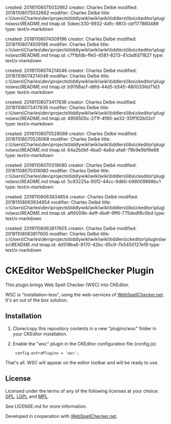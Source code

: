 created: 20181108075032662
creator: Charles Delbé
modified: 20181108075032662
modifier: Charles Delbé
title: c:\Users\Charles\dev\projects\tiddlywiki\wiki\wiki\tiddlers\libs\ckeditor\plugins\wsc\README.md
tmap.id: 5deec330-9932-4dfc-9813-cbf177860489
type: text/x-markdown

created: 20181108074509196
creator: Charles Delbé
modified: 20181108074509196
modifier: Charles Delbé
title: c:\Users\Charles\dev\projects\tiddlywiki\wiki\wiki\tiddlers\libs\ckeditor\plugins\wsc\README.md
tmap.id: c7f1bfdb-ffe5-4581-8213-41cbdfd71827
type: text/x-markdown

created: 20181108074214046
creator: Charles Delbé
modified: 20181108074214046
modifier: Charles Delbé
title: c:\Users\Charles\dev\projects\tiddlywiki\wiki\wiki\tiddlers\libs\ckeditor\plugins\wsc\README.md
tmap.id: b9768acf-d8fd-44d5-b545-4800336d71d3
type: text/x-markdown

created: 20181108073417836
creator: Charles Delbé
modified: 20181108073417836
modifier: Charles Delbé
title: c:\Users\Charles\dev\projects\tiddlywiki\wiki\wiki\tiddlers\libs\ckeditor\plugins\wsc\README.md
tmap.id: 4956505c-271f-4f90-ae32-35ff102b02cf
type: text/x-markdown

created: 20181108070528068
creator: Charles Delbé
modified: 20181108070528068
modifier: Charles Delbé
title: c:\Users\Charles\dev\projects\tiddlywiki\wiki\wiki\tiddlers\libs\ckeditor\plugins\wsc\README.md
tmap.id: 64a2b0bf-4ba0-4a6d-afa6-79b9e9bf9e68
type: text/x-markdown

created: 20181108070319080
creator: Charles Delbé
modified: 20181108070319080
modifier: Charles Delbé
title: c:\Users\Charles\dev\projects\tiddlywiki\wiki\wiki\tiddlers\libs\ckeditor\plugins\wsc\README.md
tmap.id: 5c83225a-95f2-44cc-9d80-b99009868bc1
type: text/x-markdown

created: 20181108063934854
creator: Charles Delbé
modified: 20181108063934854
modifier: Charles Delbé
title: c:\Users\Charles\dev\projects\tiddlywiki\wiki\wiki\tiddlers\libs\ckeditor\plugins\wsc\README.md
tmap.id: aff4009b-4eff-4bdf-9ff6-775dedf8c0bd
type: text/x-markdown

created: 20181108063817605
creator: Charles Delbé
modified: 20181108063817605
modifier: Charles Delbé
title: c:\Users\Charles\dev\projects\tiddlywiki\wiki\wiki\tiddlers\ckeditor\plugins\wsc\README.md
tmap.id: dd519ba6-9170-42bc-95c9-7b5450127e19
type: text/x-markdown

CKEditor WebSpellChecker Plugin
===============================

This plugin brings Web Spell Checker (WSC) into CKEditor.

WSC is "installation-less", using the web-services of [WebSpellChecker.net](http://www.webspellchecker.net/). It's an out of the box solution.

Installation
------------

1. Clone/copy this repository contents in a new "plugins/wsc" folder in your CKEditor installation.
2. Enable the "wsc" plugin in the CKEditor configuration file (config.js):

        config.extraPlugins = 'wsc';

That's all. WSC will appear on the editor toolbar and will be ready to use.

License
-------

Licensed under the terms of any of the following licenses at your choice: [GPL](http://www.gnu.org/licenses/gpl.html), [LGPL](http://www.gnu.org/licenses/lgpl.html) and [MPL](http://www.mozilla.org/MPL/MPL-1.1.html).

See LICENSE.md for more information.

Developed in cooperation with [WebSpellChecker.net](http://www.webspellchecker.net/).
